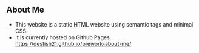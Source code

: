 ## About Me 

* This website is a static HTML website using semantic tags and minimal CSS. 
* It is currently hosted on Github Pages.
 https://destish21.github.io/prework-about-me/
